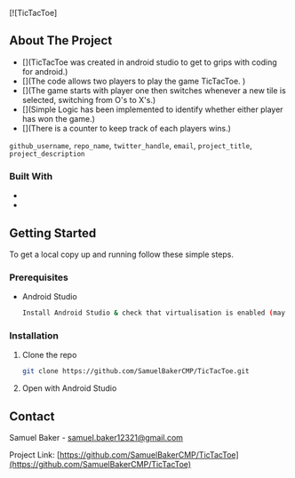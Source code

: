 [![TicTacToe]
 <!-- ABOUT THE PROJECT -->
## About The Project

* [](TicTacToe was created in android studio to get to grips with coding for android.)
* [](The code allows two players to play the game TicTacToe. )
* [](The game starts with player one then switches whenever a new tile is selected, switching from O's to X's.)
* [](Simple Logic has been implemented to identify whether either player has won the game.)
* [](There is a counter to keep track of each players wins.)


`github_username`, `repo_name`, `twitter_handle`, `email`, `project_title`, `project_description`

<!-- BUILT WITH -->
### Built With

* [](Java)
* [](XML)



<!-- GETTING STARTED -->
## Getting Started

To get a local copy up and running follow these simple steps.

### Prerequisites

* Android Studio
  ```sh
  Install Android Studio & check that virtualisation is enabled (may need to access BIOS).
  ```

<!-- INSTALLATION -->
### Installation

1. Clone the repo
   ```sh
   git clone https://github.com/SamuelBakerCMP/TicTacToe.git
   ```
2. Open with Android Studio

<!-- CONTACT -->
## Contact

Samuel Baker - samuel.baker12321@gmail.com

Project Link: [https://github.com/SamuelBakerCMP/TicTacToe](https://github.com/SamuelBakerCMP/TicTacToe)

